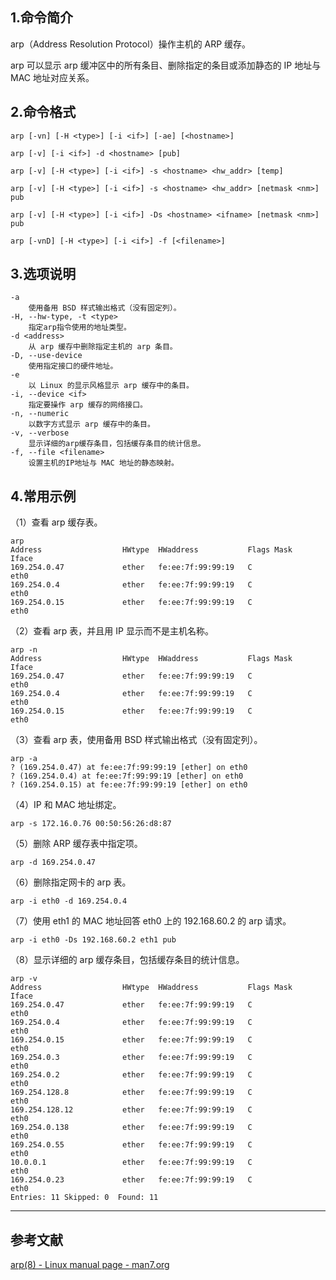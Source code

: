 ## 1.命令简介
arp（Address Resolution Protocol）操作主机的 ARP 缓存。

arp 可以显示 arp 缓冲区中的所有条目、删除指定的条目或添加静态的 IP 地址与 MAC 地址对应关系。

## 2.命令格式
```shell
arp [-vn] [-H <type>] [-i <if>] [-ae] [<hostname>]

arp [-v] [-i <if>] -d <hostname> [pub]

arp [-v] [-H <type>] [-i <if>] -s <hostname> <hw_addr> [temp]

arp [-v] [-H <type>] [-i <if>] -s <hostname> <hw_addr> [netmask <nm>] pub

arp [-v] [-H <type>] [-i <if>] -Ds <hostname> <ifname> [netmask <nm>] pub

arp [-vnD] [-H <type>] [-i <if>] -f [<filename>]
```

## 3.选项说明
```
-a
	使用备用 BSD 样式输出格式（没有固定列）。
-H, --hw-type, -t <type>
	指定arp指令使用的地址类型。
-d <address>
	从 arp 缓存中删除指定主机的 arp 条目。
-D, --use-device
	使用指定接口的硬件地址。
-e
	以 Linux 的显示风格显示 arp 缓存中的条目。
-i, --device <if>
	指定要操作 arp 缓存的网络接口。
-n, --numeric
	以数字方式显示 arp 缓存中的条目。
-v, --verbose
	显示详细的arp缓存条目，包括缓存条目的统计信息。
-f, --file <filename>
	设置主机的IP地址与 MAC 地址的静态映射。
```

## 4.常用示例
（1）查看 arp 缓存表。
```shell
arp
Address                  HWtype  HWaddress           Flags Mask            Iface
169.254.0.47             ether   fe:ee:7f:99:99:19   C                     eth0
169.254.0.4              ether   fe:ee:7f:99:99:19   C                     eth0
169.254.0.15             ether   fe:ee:7f:99:99:19   C                     eth0
```

（2）查看 arp 表，并且用 IP 显示而不是主机名称。
```shell
arp -n
Address                  HWtype  HWaddress           Flags Mask            Iface
169.254.0.47             ether   fe:ee:7f:99:99:19   C                     eth0
169.254.0.4              ether   fe:ee:7f:99:99:19   C                     eth0
169.254.0.15             ether   fe:ee:7f:99:99:19   C                     eth0
```

（3）查看 arp 表，使用备用 BSD 样式输出格式（没有固定列）。
```shell
arp -a
? (169.254.0.47) at fe:ee:7f:99:99:19 [ether] on eth0
? (169.254.0.4) at fe:ee:7f:99:99:19 [ether] on eth0
? (169.254.0.15) at fe:ee:7f:99:99:19 [ether] on eth0
```

（4）IP 和 MAC 地址绑定。
```shell
arp -s 172.16.0.76 00:50:56:26:d8:87
```

（5）删除 ARP 缓存表中指定项。
```shell
arp -d 169.254.0.47
```

（6）删除指定网卡的 arp 表。
```shell
arp -i eth0 -d 169.254.0.4
```

（7）使用 eth1 的 MAC 地址回答 eth0 上的 192.168.60.2 的 arp 请求。
```shell
arp -i eth0 -Ds 192.168.60.2 eth1 pub
```

（8）显示详细的 arp 缓存条目，包括缓存条目的统计信息。
```shell
arp -v
Address                  HWtype  HWaddress           Flags Mask            Iface
169.254.0.47             ether   fe:ee:7f:99:99:19   C                     eth0
169.254.0.4              ether   fe:ee:7f:99:99:19   C                     eth0
169.254.0.15             ether   fe:ee:7f:99:99:19   C                     eth0
169.254.0.3              ether   fe:ee:7f:99:99:19   C                     eth0
169.254.0.2              ether   fe:ee:7f:99:99:19   C                     eth0
169.254.128.8            ether   fe:ee:7f:99:99:19   C                     eth0
169.254.128.12           ether   fe:ee:7f:99:99:19   C                     eth0
169.254.0.138            ether   fe:ee:7f:99:99:19   C                     eth0
169.254.0.55             ether   fe:ee:7f:99:99:19   C                     eth0
10.0.0.1                 ether   fe:ee:7f:99:99:19   C                     eth0
169.254.0.23             ether   fe:ee:7f:99:99:19   C                     eth0
Entries: 11	Skipped: 0	Found: 11
```

---
## 参考文献
[arp(8) - Linux manual page - man7.org](https://man7.org/linux/man-pages/man8/arp.8.html)
